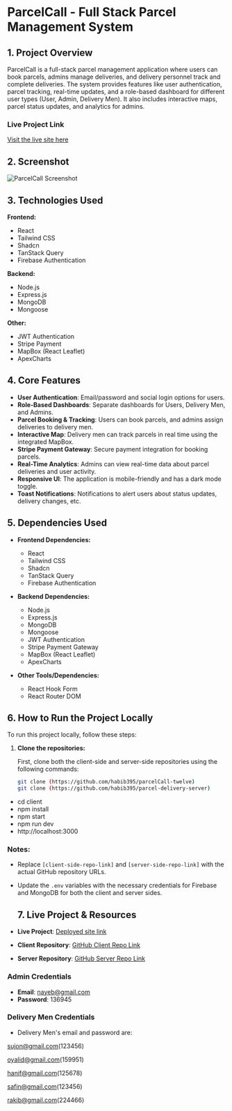 # ParcelCall - Full Stack Parcel Management System

## 1. Project Overview

ParcelCall is a full-stack parcel management application where users can book parcels, admins manage deliveries, and delivery personnel track and complete deliveries. The system provides features like user authentication, parcel tracking, real-time updates, and a role-based dashboard for different user types (User, Admin, Delivery Men). It also includes interactive maps, parcel status updates, and analytics for admins.

### Live Project Link
[Visit the live site here](https://crabby-square.surge.sh/)

## 2. Screenshot

![ParcelCall Screenshot](https://i.ibb.co.com/HL11sL9p/12.png)

## 3. Technologies Used

**Frontend:**
- React
- Tailwind CSS
- Shadcn
- TanStack Query
- Firebase Authentication

**Backend:**
- Node.js
- Express.js
- MongoDB
- Mongoose

**Other:**
- JWT Authentication
- Stripe Payment
- MapBox (React Leaflet)
- ApexCharts

## 4. Core Features

- **User Authentication**: Email/password and social login options for users.
- **Role-Based Dashboards**: Separate dashboards for Users, Delivery Men, and Admins.
- **Parcel Booking & Tracking**: Users can book parcels, and admins assign deliveries to delivery men.
- **Interactive Map**: Delivery men can track parcels in real time using the integrated MapBox.
- **Stripe Payment Gateway**: Secure payment integration for booking parcels.
- **Real-Time Analytics**: Admins can view real-time data about parcel deliveries and user activity.
- **Responsive UI**: The application is mobile-friendly and has a dark mode toggle.
- **Toast Notifications**: Notifications to alert users about status updates, delivery changes, etc.
  
## 5. Dependencies Used

- **Frontend Dependencies:**
  - React
  - Tailwind CSS
  - Shadcn
  - TanStack Query
  - Firebase Authentication

- **Backend Dependencies:**
  - Node.js
  - Express.js
  - MongoDB
  - Mongoose
  - JWT Authentication
  - Stripe Payment Gateway
  - MapBox (React Leaflet)
  - ApexCharts
  
- **Other Tools/Dependencies:**
  - React Hook Form
  - React Router DOM

## 6. How to Run the Project Locally

To run this project locally, follow these steps:

1. **Clone the repositories:**

   First, clone both the client-side and server-side repositories using the following commands:

   ```bash
   git clone (https://github.com/habib395/parcelCall-twelve)
   git clone (https://github.com/habib395/parcel-delivery-server)

- cd client
- npm install 
- npm start
- npm run dev
- http://localhost:3000
### Notes:
- Replace `[client-side-repo-link]` and `[server-side-repo-link]` with the actual GitHub repository URLs.
- Update the `.env` variables with the necessary credentials for Firebase and MongoDB for both the client and server sides.


   ## 7. Live Project & Resources

- **Live Project**: [Deployed site link](https://crabby-square.surge.sh/)
- **Client Repository**: [GitHub Client Repo Link](https://github.com/habib395/parcelCall-twelve)  
- **Server Repository**: [GitHub Server Repo Link](https://github.com/habib395/parcel-delivery-server)  

### Admin Credentials
- **Email**: nayeb@gmail.com
- **Password**:  136945

### Delivery Men Credentials
- Delivery Men's email and password are:
  
sujon@gmail.com(123456)

oyalid@gmail.com(159951)

hanif@gmail.com(125678)

safin@gmail.com(123456)

rakib@gmail.com(224466)
